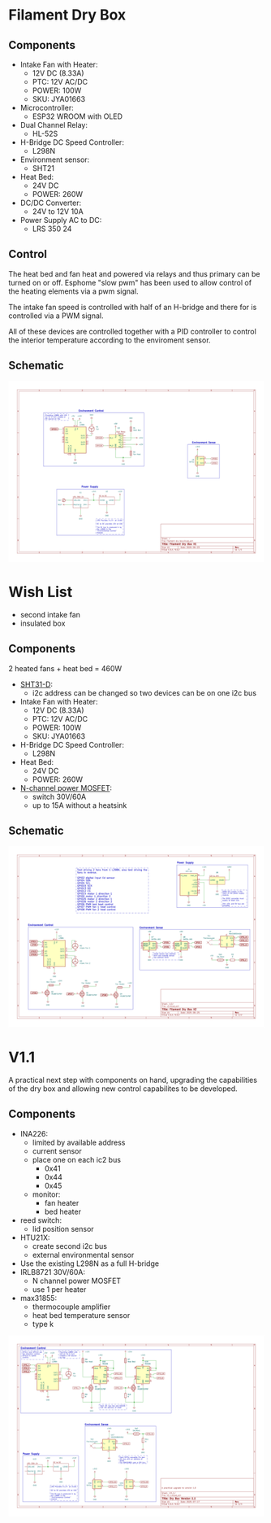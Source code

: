# Filament Dry Box

## Components

- Intake Fan with Heater:
    - 12V DC (8.33A)
    - PTC: 12V AC/DC
    - POWER: 100W
    - SKU: JYA01663
- Microcontroller:
    - ESP32 WROOM with OLED
- Dual Channel Relay:
    - HL-52S
- H-Bridge DC Speed Controller:
    - L298N
- Environment sensor:
    - SHT21 
- Heat Bed:
    - 24V DC
    - POWER: 260W
- DC/DC Converter:
    - 24V to 12V 10A
- Power Supply AC to DC:
    - LRS 350 24

## Control


The heat bed and fan heat and powered via relays and thus primary can be turned on or off.
Esphome "slow pwm" has been used to allow control of the heating elements via a pwm signal.

The intake fan speed is controlled with half of an H-bridge and there for is controlled via a PWM signal.

All of these devices are controlled together with a PID controller to control the interior temperature according to the enviroment sensor.

## Schematic

<img src="schematic/v1.svg" alt="filament dry box v1 schematic"/>

# Wish List

- second intake fan
- insulated box

## Components

2 heated fans + heat bed = 460W

- [SHT31-D](https://www.adafruit.com/product/2857):
    - i2c address can be changed so two devices can be on one i2c bus
- Intake Fan with Heater:
    - 12V DC (8.33A)
    - PTC: 12V AC/DC
    - POWER: 100W
    - SKU: JYA01663
- H-Bridge DC Speed Controller:
    - L298N
- Heat Bed:
    - 24V DC
    - POWER: 260W
- [N-channel power MOSFET](https://www.adafruit.com/product/355):
    - switch 30V/60A
    - up to 15A without a heatsink 

## Schematic

<img src="schematic/v2.svg" alt="filament dry box v2 schematic"/>


# V1.1

A practical next step with components on hand, upgrading the capabilities of the dry box and allowing new control capabilites to be developed.

## Components

- INA226:
    - limited by available address
    - current sensor
    - place one on each ic2 bus
        - 0x41
        - 0x44
        - 0x45
    - monitor:
        - fan heater
        - bed heater
- reed switch:
    - lid position sensor
- HTU21X:
    - create second i2c bus
    - external environmental sensor
- Use the existing L298N as a full H-bridge 
- IRLB8721 30V/60A:
    - N channel power MOSFET
    - use 1 per heater
- max31855:
    - thermocouple amplifier
    - heat bed temperature sensor
    - type k


<img src="schematic/v1.1.svg" alt="filament dry box v1.1 schematic"/>
